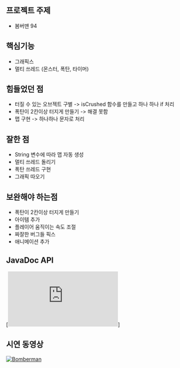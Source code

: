 
## 프로젝트 주제
 - 봄버맨 94

## 핵심기능
 - 그래픽스
 - 멀티 쓰레드 (몬스터, 폭탄, 타이머)

## 힘들었던 점
 - 터질 수 있는 오브젝트 구별 -> isCrushed 함수를 만들고 하나 하나 if 처리
 - 폭탄이 2칸이상 터지게 만들기 -> 해결 못함
 - 맵 구현 -> 하나하나 문자로 처리

## 잘한 점
 - String 변수에 따라 맵 자동 생성
 - 멀티 쓰레드 돌리기
 - 폭탄 쓰레드 구현
 - 그래픽 따오기

## 보완해야 하는점
 - 폭탄이 2칸이상 터지게 만들기
 - 아이템 추가
 - 플레이어 움직이는 속도 조절
 - 짜잘한 버그들 픽스
 - 애니메이션 추가

## JavaDoc API
[![API로](https://runnable013.github.io/Bomberman/Bomberman/doc/index.html)]

## 시연 동영상
[![Bomberman](https://img.youtube.com/vi/vct8F3UiNPk/hqdefault.jpg)](https://youtu.be/vct8F3UiNPk) 

